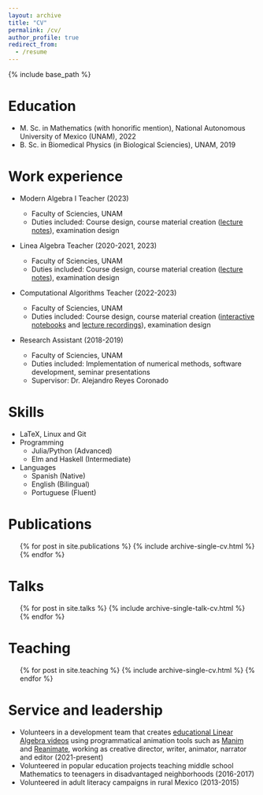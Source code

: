 ```yaml
---
layout: archive
title: "CV"
permalink: /cv/
author_profile: true
redirect_from:
  - /resume
---
```


{% include base_path %}

Education
======
* M. Sc. in Mathematics (with honorific mention), National Autonomous University of Mexico (UNAM), 2022
* B. Sc. in Biomedical Physics (in Biological Sciencies), UNAM, 2019

Work experience
======
* Modern Algebra I Teacher (2023)
  * Faculty of Sciencies, UNAM
  * Duties included: Course design, course material creation ([lecture notes](https://github.com/dabnciencias/AM/blob/master/Notas/apuntes.pdf)), examination design

* Linea Algebra Teacher (2020-2021, 2023)
  * Faculty of Sciencies, UNAM
  * Duties included: Course design, course material creation ([lecture notes](https://github.com/dabnciencias/AL/blob/master/Notas/apuntes.pdf)), examination design

* Computational Algorithms Teacher (2022-2023)
  * Faculty of Sciencies, UNAM
  * Duties included: Course design, course material creation ([interactive notebooks](https://github.com/dabnciencias/AC) and [lecture recordings](https://www.youtube.com/playlist?list=PLtoBPDPjYod54trSakX0zW2AQPi9eevXm)), examination design

* Research Assistant (2018-2019)
  * Faculty of Sciencies, UNAM
  * Duties included: Implementation of numerical methods, software development, seminar presentations
  * Supervisor: Dr. Alejandro Reyes Coronado

Skills
======
* LaTeX, Linux and Git
* Programming
  * Julia/Python (Advanced)
  * Elm and Haskell (Intermediate)
* Languages
  * Spanish (Native)
  * English (Bilingual)
  * Portuguese (Fluent)
  
Publications
======
  <ul>{% for post in site.publications %}
    {% include archive-single-cv.html %}
  {% endfor %}</ul>
  
Talks
======
  <ul>{% for post in site.talks %}
    {% include archive-single-talk-cv.html %}
  {% endfor %}</ul>
  
Teaching
======
  <ul>{% for post in site.teaching %}
    {% include archive-single-cv.html %}
  {% endfor %}</ul>
  
Service and leadership
======
* Volunteers in a development team that creates [educational Linear Algebra videos](https://www.youtube.com/watch?v=VY7ATrauc34&list=PL91agCMqt_mdAgHZkxyn-tscoNpu7ZHvl&pp=iAQB) using programmatical animation tools such as [Manim](https://www.manim.community/) and [Reanimate](https://reanimate.github.io/), working as creative director, writer, animator, narrator and editor (2021-present)
* Volunteered in popular education projects teaching middle school Mathematics to teenagers in disadvantaged neighborhoods (2016-2017)
* Volunteered in adult literacy campaigns in rural Mexico (2013-2015)
